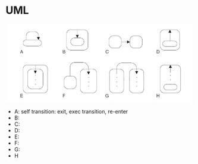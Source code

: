 # UML

![image](uml.png)

- A: self transition: exit, exec transition, re-enter
- B: 
- C: 
- D: 
- E: 
- F: 
- G: 
- H
